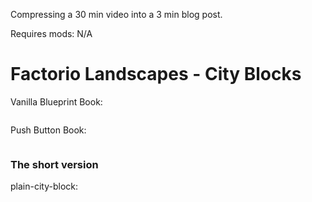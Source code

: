 Compressing a 30 min video into a 3 min blog post.

Requires mods: N/A

Factorio Landscapes - City Blocks
==================================

Vanilla Blueprint Book:
```
```

Push Button Book:
```
```


### The short version ###

plain-city-block:
```
```
